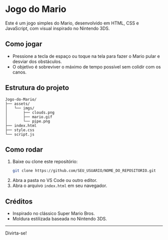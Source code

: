 # Jogo do Mario

Este é um jogo simples do Mario, desenvolvido em HTML, CSS e JavaScript, com visual inspirado no Nintendo 3DS.

## Como jogar

- Pressione a tecla de espaço ou toque na tela para fazer o Mario pular e desviar dos obstáculos.
- O objetivo é sobreviver o máximo de tempo possível sem colidir com os canos.

## Estrutura do projeto

```
Jogo-do-Mario/
├── assets/
│   └── imgs/
│       ├── clouds.png
│       ├── mario.gif
│       └── pipe.png
├── index.html
├── style.css
└── script.js
```

## Como rodar

1. Baixe ou clone este repositório:
   ```sh
   git clone https://github.com/SEU_USUARIO/NOME_DO_REPOSITORIO.git
   ```
2. Abra a pasta no VS Code ou outro editor.
3. Abra o arquivo `index.html` em seu navegador.

## Créditos

- Inspirado no clássico Super Mario Bros.
- Moldura estilizada baseada no Nintendo 3DS.

---

Divirta-se!
